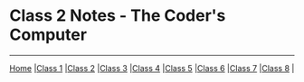 # Class 2 Notes - The Coder's Computer









--- ---
[Home](https://tyler-bennett52.github.io/reading-notes) |[Class 1](https://tyler-bennett52.github.io/reading-notes/class1) |[Class 2](https://tyler-bennett52.github.io/reading-notes/class2) |[Class 3](https://tyler-bennett52.github.io/reading-notes/class3) |[Class 4](https://tyler-bennett52.github.io/reading-notes/class4) |[Class 5](https://tyler-bennett52.github.io/reading-notes/class5) |[Class 6](https://tyler-bennett52.github.io/reading-notes/class6) |[Class 7](https://tyler-bennett52.github.io/reading-notes/class7) |[Class 8](https://tyler-bennett52.github.io/reading-notes/class8) |
